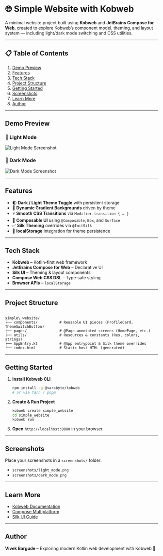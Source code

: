 

# 🌐 Simple Website with Kobweb

A minimal website project built using **Kobweb** and **JetBrains Compose for Web**, created to explore Kobweb’s component model, theming, and layout system — including light/dark mode switching and CSS utilities.

---

## 📋 Table of Contents

1. [Demo Preview](#demo-preview)  
2. [Features](#features)  
3. [Tech Stack](#tech-stack)  
4. [Project Structure](#project-structure)  
5. [Getting Started](#getting-started)  
6. [Screenshots](#screenshots)  
7. [Learn More](#learn-more)  
8. [Author](#author)  

---

## Demo Preview

### 🔆 Light Mode

![Light Mode Screenshot](screenshots/light_mode.png)

### 🌙 Dark Mode

![Dark Mode Screenshot](screenshots/dark_mode.png)

---

## Features

- 🌓 **Dark / Light Theme Toggle** with persistent storage  
- 🎨 **Dynamic Gradient Backgrounds** driven by theme  
- ⚡ **Smooth CSS Transitions** via `Modifier.transition { … }`  
- 🧩 **Composable UI** using `@Composable`, `Box`, and `Surface`  
- ✅ **Silk Theming** overrides via `@InitSilk`  
- 💾 **localStorage** integration for theme persistence  

---

## Tech Stack

- **Kobweb** – Kotlin-first web framework  
- **JetBrains Compose for Web** – Declarative UI  
- **Silk UI** – Theming & layout components  
- **Compose Web CSS DSL** – Type‑safe styling  
- **Browser APIs** – `localStorage`  

---

## Project Structure

```

simple\_website/
├── components/          # Reusable UI pieces (ProfileCard, ThemeSwitchButton)
├── pages/               # @Page-annotated screens (HomePage, etc.)
├── utils/               # Resources & constants (Res, colors, strings)
├── AppEntry.kt          # @App entrypoint & Silk theme overrides
└── index.html           # Static host HTML (generated)

````

---

## Getting Started

1. **Install Kobweb CLI**  
   ```bash
   npm install -g @varabyte/kobweb
   # or via Yarn / pnpm

2. **Create & Run Project**

   ```bash
   kobweb create simple_website
   cd simple_website
   kobweb run
   ```
3. **Open** `http://localhost:8080` in your browser.

---

## Screenshots

Place your screenshots in a `screenshots/` folder:

* `screenshots/light_mode.png`
* `screenshots/dark_mode.png`

---

## Learn More

* [Kobweb Documentation](https://kobweb.varabyte.com/)
* [Compose Multiplatform](https://github.com/JetBrains/compose-multiplatform)
* [Silk UI Guide](https://kobweb.varabyte.com/docs/ui/silk/)

---

## Author

**Vivek Bargude**
– Exploring modern Kotlin web development with Kobweb 🎉

